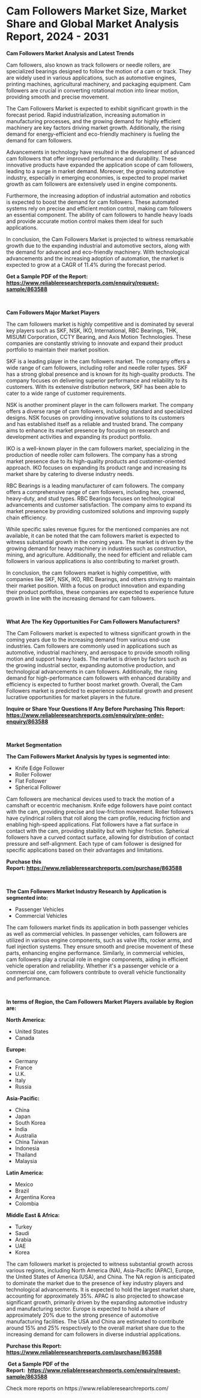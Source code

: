 <p><h1>Cam Followers Market Size, Market Share and Global Market Analysis Report, 2024 - 2031</h1></p><p><strong>Cam Followers Market Analysis and Latest Trends</strong></p>
<p><p>Cam followers, also known as track followers or needle rollers, are specialized bearings designed to follow the motion of a cam or track. They are widely used in various applications, such as automotive engines, printing machines, agricultural machinery, and packaging equipment. Cam followers are crucial in converting rotational motion into linear motion, providing smooth and precise movement.</p><p>The Cam Followers Market is expected to exhibit significant growth in the forecast period. Rapid industrialization, increasing automation in manufacturing processes, and the growing demand for highly efficient machinery are key factors driving market growth. Additionally, the rising demand for energy-efficient and eco-friendly machinery is fueling the demand for cam followers.</p><p>Advancements in technology have resulted in the development of advanced cam followers that offer improved performance and durability. These innovative products have expanded the application scope of cam followers, leading to a surge in market demand. Moreover, the growing automotive industry, especially in emerging economies, is expected to propel market growth as cam followers are extensively used in engine components.</p><p>Furthermore, the increasing adoption of industrial automation and robotics is expected to boost the demand for cam followers. These automated systems rely on precise and efficient motion control, making cam followers an essential component. The ability of cam followers to handle heavy loads and provide accurate motion control makes them ideal for such applications.</p><p>In conclusion, the Cam Followers Market is projected to witness remarkable growth due to the expanding industrial and automotive sectors, along with the demand for advanced and eco-friendly machinery. With technological advancements and the increasing adoption of automation, the market is expected to grow at a CAGR of 11.4% during the forecast period.</p></p>
<p><strong>Get a Sample PDF of the Report:&nbsp; <a href="https://www.reliableresearchreports.com/enquiry/request-sample/863588">https://www.reliableresearchreports.com/enquiry/request-sample/863588</a></strong></p>
<p>&nbsp;</p>
<p><strong>Cam Followers Major Market Players</strong></p>
<p><p>The cam followers market is highly competitive and is dominated by several key players such as SKF, NSK, IKO, International, RBC Bearings, THK, MISUMI Corporation, CCTY Bearing, and Axis Motion Technologies. These companies are constantly striving to innovate and expand their product portfolio to maintain their market position.</p><p>SKF is a leading player in the cam followers market. The company offers a wide range of cam followers, including roller and needle roller types. SKF has a strong global presence and is known for its high-quality products. The company focuses on delivering superior performance and reliability to its customers. With its extensive distribution network, SKF has been able to cater to a wide range of customer requirements.</p><p>NSK is another prominent player in the cam followers market. The company offers a diverse range of cam followers, including standard and specialized designs. NSK focuses on providing innovative solutions to its customers and has established itself as a reliable and trusted brand. The company aims to enhance its market presence by focusing on research and development activities and expanding its product portfolio.</p><p>IKO is a well-known player in the cam followers market, specializing in the production of needle roller cam followers. The company has a strong market presence due to its high-quality products and customer-oriented approach. IKO focuses on expanding its product range and increasing its market share by catering to diverse industry needs.</p><p>RBC Bearings is a leading manufacturer of cam followers. The company offers a comprehensive range of cam followers, including hex, crowned, heavy-duty, and stud types. RBC Bearings focuses on technological advancements and customer satisfaction. The company aims to expand its market presence by providing customized solutions and improving supply chain efficiency.</p><p>While specific sales revenue figures for the mentioned companies are not available, it can be noted that the cam followers market is expected to witness substantial growth in the coming years. The market is driven by the growing demand for heavy machinery in industries such as construction, mining, and agriculture. Additionally, the need for efficient and reliable cam followers in various applications is also contributing to market growth.</p><p>In conclusion, the cam followers market is highly competitive, with companies like SKF, NSK, IKO, RBC Bearings, and others striving to maintain their market position. With a focus on product innovation and expanding their product portfolios, these companies are expected to experience future growth in line with the increasing demand for cam followers.</p></p>
<p>&nbsp;</p>
<p><strong>What Are The Key Opportunities For Cam Followers Manufacturers?</strong></p>
<p><p>The Cam Followers market is expected to witness significant growth in the coming years due to the increasing demand from various end-use industries. Cam followers are commonly used in applications such as automotive, industrial machinery, and aerospace to provide smooth rolling motion and support heavy loads. The market is driven by factors such as the growing industrial sector, expanding automotive production, and technological advancements in cam followers. Additionally, the rising demand for high-performance cam followers with enhanced durability and efficiency is expected to further boost market growth. Overall, the Cam Followers market is predicted to experience substantial growth and present lucrative opportunities for market players in the future.</p></p>
<p><strong>Inquire or Share Your Questions If Any Before Purchasing This Report: <a href="https://www.reliableresearchreports.com/enquiry/pre-order-enquiry/863588">https://www.reliableresearchreports.com/enquiry/pre-order-enquiry/863588</a></strong></p>
<p>&nbsp;</p>
<p><strong>Market Segmentation</strong></p>
<p><strong>The Cam Followers Market Analysis by types is segmented into:</strong></p>
<p><ul><li>Knife Edge Follower</li><li>Roller Follower</li><li>Flat Follower</li><li>Spherical Follower</li></ul></p>
<p><p>Cam followers are mechanical devices used to track the motion of a camshaft or eccentric mechanism. Knife edge followers have point contact with the cam, providing precise and low-friction movement. Roller followers have cylindrical rollers that roll along the cam profile, reducing friction and enabling high-speed applications. Flat followers have a flat surface in contact with the cam, providing stability but with higher friction. Spherical followers have a curved contact surface, allowing for distribution of contact pressure and self-alignment. Each type of cam follower is designed for specific applications based on their advantages and limitations.</p></p>
<p><strong>Purchase this Report:&nbsp;<a href="https://www.reliableresearchreports.com/purchase/863588">https://www.reliableresearchreports.com/purchase/863588</a></strong></p>
<p>&nbsp;</p>
<p><strong>The Cam Followers Market Industry Research by Application is segmented into:</strong></p>
<p><ul><li>Passenger Vehicles</li><li>Commercial Vehicles</li></ul></p>
<p><p>The cam followers market finds its application in both passenger vehicles as well as commercial vehicles. In passenger vehicles, cam followers are utilized in various engine components, such as valve lifts, rocker arms, and fuel injection systems. They ensure smooth and precise movement of these parts, enhancing engine performance. Similarly, in commercial vehicles, cam followers play a crucial role in engine components, aiding in efficient vehicle operation and reliability. Whether it's a passenger vehicle or a commercial one, cam followers contribute to overall vehicle functionality and performance.</p></p>
<p>&nbsp;</p>
<p><strong>In terms of Region, the Cam Followers Market Players available by Region are:</strong></p>
<p>
    <p> <strong> North America: </strong>
        <ul>
            <li>United States</li>
            <li>Canada</li>
        </ul>
        </p> 
    <p> <strong> Europe: </strong>
        <ul>
            <li>Germany</li>
            <li>France</li>
            <li>U.K.</li>
            <li>Italy</li>
            <li>Russia</li>
        </ul>
        </p> 
    <p> <strong> Asia-Pacific: </strong>
        <ul>
            <li>China</li>
            <li>Japan</li>
            <li>South Korea</li>
            <li>India</li>
            <li>Australia</li>
            <li>China Taiwan</li>
            <li>Indonesia</li>
            <li>Thailand</li>
            <li>Malaysia</li>
        </ul>
        </p> 
    <p> <strong> Latin America: </strong>
        <ul>
            <li>Mexico</li>
            <li>Brazil</li>
            <li>Argentina Korea</li>
            <li>Colombia</li>
        </ul>
        </p> 
    <p> <strong> Middle East & Africa: </strong>
        <ul>
            <li>Turkey</li>
            <li>Saudi</li>
            <li>Arabia</li>
            <li>UAE</li>
            <li>Korea</li>
        </ul>
    </p>
    </p>
<p><p>The cam followers market is projected to witness substantial growth across various regions, including North America (NA), Asia-Pacific (APAC), Europe, the United States of America (USA), and China. The NA region is anticipated to dominate the market due to the presence of key industry players and technological advancements. It is expected to hold the largest market share, accounting for approximately 35%. APAC is also projected to showcase significant growth, primarily driven by the expanding automotive industry and manufacturing sector. Europe is expected to hold a share of approximately 20% due to the strong presence of automotive manufacturing facilities. The USA and China are estimated to contribute around 15% and 25% respectively to the overall market share due to the increasing demand for cam followers in diverse industrial applications.</p></p>
<p><strong>Purchase this Report: <a href="https://www.reliableresearchreports.com/purchase/863588">https://www.reliableresearchreports.com/purchase/863588</a></strong></p>
<p>&nbsp;<strong>Get a Sample PDF of the Report:&nbsp;&nbsp;<a href="https://www.reliableresearchreports.com/enquiry/request-sample/863588">https://www.reliableresearchreports.com/enquiry/request-sample/863588</a></strong></p>
<p><strong></strong></p>
<p>Check more reports on https://www.reliableresearchreports.com/</p>
